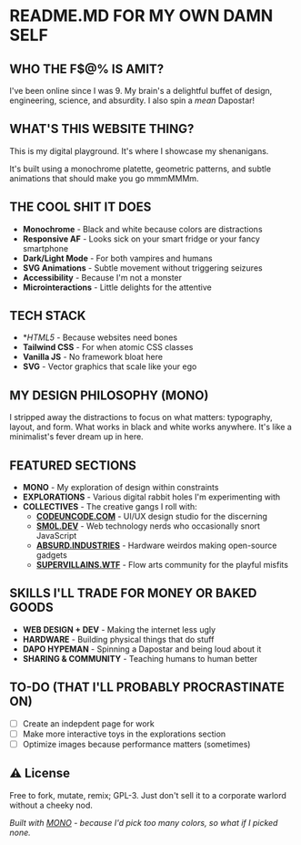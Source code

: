 # README.MD FOR MY OWN DAMN SELF

## WHO THE F$@% IS AMIT?

I've been online since I was 9. My brain's a delightful buffet of design, engineering, science, and absurdity. I also spin a _mean_ Dapostar!

## WHAT'S THIS WEBSITE THING?

This is my digital playground. It's where I showcase my shenanigans.

It's built using a monochrome platette, geometric patterns, and subtle animations that should make you go mmmMMMm.

## THE COOL SHIT IT DOES

- **Monochrome** - Black and white because colors are distractions
- **Responsive AF** - Looks sick on your smart fridge or your fancy smartphone
- **Dark/Light Mode** - For both vampires and humans
- **SVG Animations** - Subtle movement without triggering seizures
- **Accessibility** - Because I'm not a monster
- **Microinteractions** - Little delights for the attentive

## TECH STACK

- \*_HTML5_ - Because websites need bones
- **Tailwind CSS** - For when atomic CSS classes
- **Vanilla JS** - No framework bloat here
- **SVG** - Vector graphics that scale like your ego

## MY DESIGN PHILOSOPHY (MONO)

I stripped away the distractions to focus on what matters: typography, layout, and form. What works in black and white works anywhere. It's like a minimalist's fever dream up in here.

## FEATURED SECTIONS

- **MONO** - My exploration of design within constraints
- **EXPLORATIONS** - Various digital rabbit holes I'm experimenting with
- **COLLECTIVES** - The creative gangs I roll with:
  - **[CODEUNCODE.COM](https://codeuncode.com/)** - UI/UX design studio for the discerning
  - **[SM0L.DEV](https://sm0l.dev/)** - Web technology nerds who occasionally snort JavaScript
  - **[ABSURD.INDUSTRIES](https://absurd.industries/)** - Hardware weirdos making open-source gadgets
  - **[SUPERVILLAINS.WTF](https://supervillains.wtf/)** - Flow arts community for the playful misfits

## SKILLS I'LL TRADE FOR MONEY OR BAKED GOODS

- **WEB DESIGN + DEV** - Making the internet less ugly
- **HARDWARE** - Building physical things that do stuff
- **DAPO HYPEMAN** - Spinning a Dapostar and being loud about it
- **SHARING & COMMUNITY** - Teaching humans to human better

## TO-DO (THAT I'LL PROBABLY PROCRASTINATE ON)

- [ ] Create an indepdent page for work
- [ ] Make more interactive toys in the explorations section
- [ ] Optimize images because performance matters (sometimes)

## ⚠ License

Free to fork, mutate, remix; GPL-3. Just don't sell it to a corporate warlord without a cheeky nod.

_Built with [MONO](https://layogtima.com/mono/) - because I'd pick too many colors, so what if I picked none._

